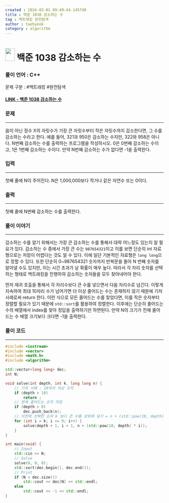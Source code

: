 ```yaml
---
created : 2024-03-01 09:49:44.145740
title : 백준 1038 감소하는 수
tag : 백트래킹 완전탐색
author : taehyeok
category : algorithm
---
```

# <img src="https://d2gd6pc034wcta.cloudfront.net/tier/11.svg" width="30" height="40"> 백준 1038 감소하는 수

### 풀이 언어 : C++

문제 구분 : #백트래킹 #완전탐색
#### [LINK - 백준 1038 감소하는 수](https://www.acmicpc.net/problem/1038)

### 문제

<hr>

음이 아닌 정수 X의 자릿수가 가장 큰 자릿수부터 작은 자릿수까지 감소한다면, 그 수를 감소하는 수라고 한다. 예를 들어, 321과 950은 감소하는 수지만, 322와 958은 아니다. N번째 감소하는 수를 출력하는 프로그램을 작성하시오. 0은 0번째 감소하는 수이고, 1은 1번째 감소하는 수이다. 만약 N번째 감소하는 수가 없다면 -1을 출력한다.

### 입력

<hr>

첫째 줄에 N이 주어진다. N은 1,000,000보다 작거나 같은 자연수 또는 0이다.

### 출력

<hr>

첫째 줄에 N번째 감소하는 수를 출력한다.


### 풀이 이야기

<hr>


감소하는 수를 알기 위해서는 가장 큰 감소하는 수를 통해서 대략 어느정도 있는지 알 필요가 있다. 감소하는 수 중에서 가장 큰 수는 `987654321`이고 이를 보면 단순히 int 자료형으로는 저장이 어렵다는 것도 알 수 있다. 이에 일단 기본적인 자료형은 `long long`으로 정할 수 있다. 또한 단순히 0~987654321 숫자까지 반복문을 돌아 N 번째 숫자를 알아낼 수도 있지만, 이는 시간 초과가 날 확률이 매우 높다. 따라서 각 자리 숫자를 선택하는 형태로 백트래킹을 진행하여 감소하는 숫자들을 모두 찾아내어야 한다.

먼저 재귀 호출을 통해서 각 자리수보다 큰 수를 넣으면서 다음 자리수로 넘긴다. 이렇게 지속하여 최대 10자리 수가 넘어가면 더 이상 줄어드는 수는 존재하지 않기 때문에 기저 사례로써 return 한다. 이런 식으로 모든 줄어드는 수를 찾았다면, 이를 작은 숫자부터 정렬할 필요가 있기 때문에 `std::sort`를 활용하여 정렬한다. 이후에는 단순히 줄어드는 수의 배열에서 index를 찾아 정답을 출력하기만 하면된다. 만약 N의 크기가 전체 줄어드는 수 배열 크기보다 크다면 -1을 출력한다.

### 풀이 코드

<hr>


``` c++
#include <iostream>
#include <vector>
#include <math.h>
#include <algorithm>

std::vector<long long> dec;
int N;

void solve(int depth, int k, long long n) {
    // 기저 사례 : 10자리 이상 숫자
    if (depth > 10)
        return ;
    // 현재 줄어드는 숫자 저장
    if (depth > 0)
        dec.push_back(n);
    // 이전에 선택한 숫자 k 보다 큰 수를 상위에 넣기 = n + (std::pow(10, depth) * i)
    for (int i = k; i <= 9; i++) {
        solve(depth + 1, i + 1, n + (std::pow(10, depth) * i));
    }
}

int main(void) {
    // Input
    std::cin >> N;
    // Solve
    solve(0, 0, 0);
    std::sort(dec.begin(), dec.end());
    // Print
    if (N < dec.size())
        std::cout << dec[N] << std::endl;
    else
        std::cout << -1 << std::endl;
}
```
